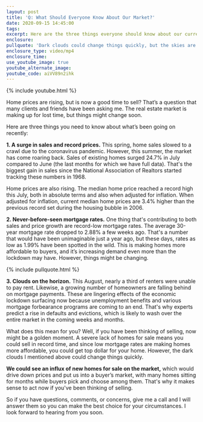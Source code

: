 ```yaml
---
layout: post
title: 'Q: What Should Everyone Know About Our Market?'
date: 2020-09-15 14:45:00
tags:
excerpt: Here are the three things everyone should know about our current market.
enclosure:
pullquote: 'Dark clouds could change things quickly, but the skies are clear for now.'
enclosure_type: video/mp4
enclosure_time:
use_youtube_image: true
youtube_alternate_image:
youtube_code: aiVV89n2ihk
---
```


{% include youtube.html %}

Home prices are rising, but is now a good time to sell? That’s a question that many clients and friends have been asking me. The real estate market is making up for lost time, but things might change soon.

Here are three things you need to know about what’s been going on recently:

**1\. A surge in sales and record prices.** This spring, home sales slowed to a crawl due to the coronavirus pandemic. However, this summer, the market has come roaring back. Sales of existing homes surged 24.7% in July compared to June (the last months for which we have full data). That's the biggest gain in sales since the National Association of Realtors started tracking these numbers in 1968.

Home prices are also rising. The median home price reached a record high this July, both in absolute terms and also when adjusted for inflation. When adjusted for inflation, current median home prices are 3.4% higher than the previous record set during the housing bubble in 2006.

**2\. Never-before-seen mortgage rates.** One thing that's contributing to both sales and price growth are record-low mortgage rates. The average 30-year mortgage rate dropped to 2.88% a few weeks ago. That's a number that would have been unimaginable just a year ago, but these days, rates as low as 1.99% have been spotted in the wild. This is making homes more affordable to buyers, and it’s increasing demand even more than the lockdown may have. However, things might be changing.&nbsp;

{% include pullquote.html %}

**3\. Clouds on the horizon.** This August, nearly a third of renters were unable to pay rent. Likewise, a growing number of homeowners are falling behind on mortgage payments. These are lingering effects of the economic lockdown surfacing now because unemployment benefits and various mortgage forbearance programs are coming to an end. That's why experts predict a rise in defaults and evictions, which is likely to wash over the entire market in the coming weeks and months.

What does this mean for you? Well, if you have been thinking of selling, now might be a golden moment. A severe lack of homes for sale means you could sell in record time, and since low mortgage rates are making homes more affordable, you could get top dollar for your home. However, the dark clouds I mentioned above could change things quickly.

**We could see an influx of new homes for sale on the market,** which would drive down prices and put us into a buyer’s market, with many homes sitting for months while buyers pick and choose among them. That's why it makes sense to act now if you've been thinking of selling.&nbsp;

So if you have questions, comments, or concerns, give me a call and I will answer them so you can make the best choice for your circumstances. I look forward to hearing from you soon.